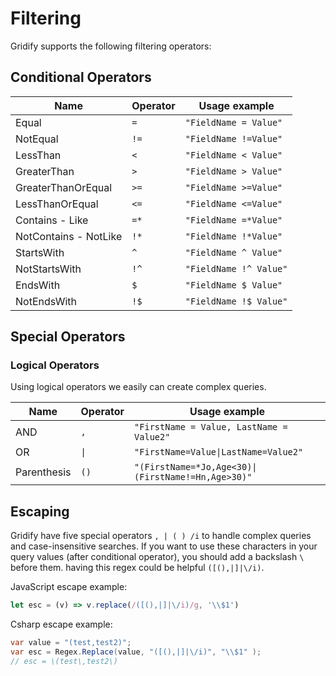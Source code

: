 # Filtering

Gridify supports the following filtering operators:

## Conditional Operators

| Name                  | Operator | Usage example          |
|-----------------------|----------|------------------------|
| Equal                 | `=`      | `"FieldName = Value"`  |
| NotEqual              | `!=`     | `"FieldName !=Value"`  |
| LessThan              | `<`      | `"FieldName < Value"`  |
| GreaterThan           | `>`      | `"FieldName > Value"`  |
| GreaterThanOrEqual    | `>=`     | `"FieldName >=Value"`  |
| LessThanOrEqual       | `<=`     | `"FieldName <=Value"`  |
| Contains - Like       | `=*`     | `"FieldName =*Value"`  |
| NotContains - NotLike | `!*`     | `"FieldName !*Value"`  |
| StartsWith            | `^`      | `"FieldName ^ Value"`  |
| NotStartsWith         | `!^`     | `"FieldName !^ Value"` |
| EndsWith              | `$`      | `"FieldName $ Value"`  |
| NotEndsWith           | `!$`     | `"FieldName !$ Value"` |

## Special Operators

### Logical Operators

Using logical operators we easily can create complex queries.

| Name        | Operator            | Usage example                                                     |
|-------------|---------------------|-------------------------------------------------------------------|
| AND         | `,`                 | `"FirstName = Value, LastName = Value2"`                          |
| OR          | <code>&#124;</code> | <code>"FirstName=Value&#124;LastName=Value2"</code>               |
| Parenthesis | `()`                | <code>"(FirstName=*Jo,Age<30)&#124;(FirstName!=Hn,Age>30)"</code> |

## Escaping

Gridify have five special operators  `, | ( ) /i` to handle complex queries and case-insensitive searches. If you want
to use these characters in your query values (after conditional operator), you should add a backslash <code>\ </code>
before them. having this regex could be helpful `([(),|]|\/i)`.

JavaScript escape example:

``` javascript
let esc = (v) => v.replace(/([(),|]|\/i)/g, '\\$1')
```

Csharp escape example:

``` csharp
var value = "(test,test2)";
var esc = Regex.Replace(value, "([(),|]|\/i)", "\\$1" );
// esc = \(test\,test2\)
```
